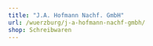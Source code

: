 ```yaml
---
title: "J.A. Hofmann Nachf. GmbH"
url: /wuerzburg/j-a-hofmann-nachf-gmbh/
shop: Schreibwaren
---
```


